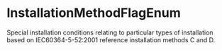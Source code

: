 InstallationMethodFlagEnum
==========================

Special installation conditions relating to particular types of installation based on IEC60364-5-52:2001 reference installation methods C and D.
